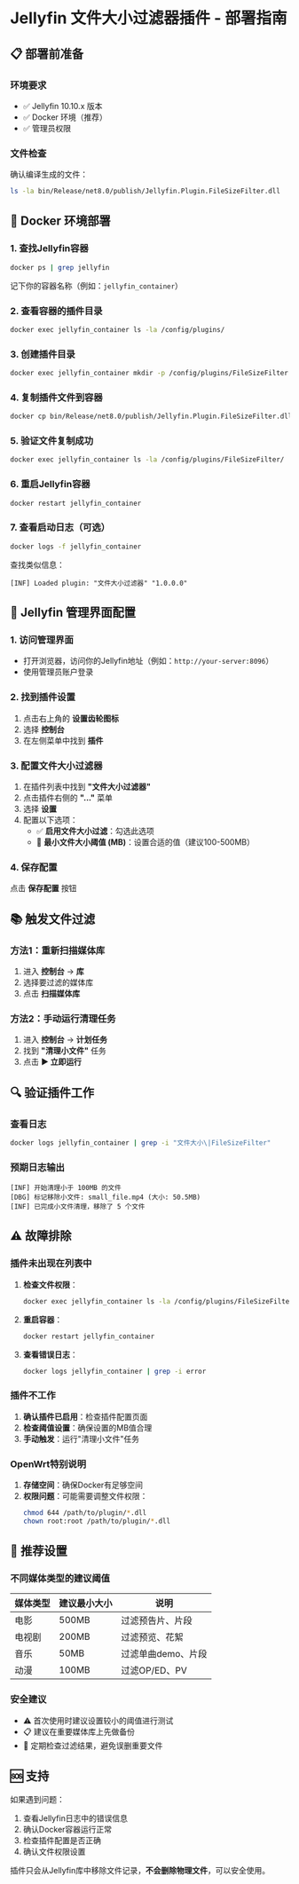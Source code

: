 # Jellyfin 文件大小过滤器插件 - 部署指南

## 📋 部署前准备

### 环境要求
- ✅ Jellyfin 10.10.x 版本
- ✅ Docker 环境（推荐）
- ✅ 管理员权限

### 文件检查
确认编译生成的文件：
```bash
ls -la bin/Release/net8.0/publish/Jellyfin.Plugin.FileSizeFilter.dll
```

## 🚀 Docker 环境部署

### 1. 查找Jellyfin容器
```bash
docker ps | grep jellyfin
```
记下你的容器名称（例如：`jellyfin_container`）

### 2. 查看容器的插件目录
```bash
docker exec jellyfin_container ls -la /config/plugins/
```

### 3. 创建插件目录
```bash
docker exec jellyfin_container mkdir -p /config/plugins/FileSizeFilter
```

### 4. 复制插件文件到容器
```bash
docker cp bin/Release/net8.0/publish/Jellyfin.Plugin.FileSizeFilter.dll jellyfin_container:/config/plugins/FileSizeFilter/
```

### 5. 验证文件复制成功
```bash
docker exec jellyfin_container ls -la /config/plugins/FileSizeFilter/
```

### 6. 重启Jellyfin容器
```bash
docker restart jellyfin_container
```

### 7. 查看启动日志（可选）
```bash
docker logs -f jellyfin_container
```
查找类似信息：
```
[INF] Loaded plugin: "文件大小过滤器" "1.0.0.0"
```

## 🔧 Jellyfin 管理界面配置

### 1. 访问管理界面
- 打开浏览器，访问你的Jellyfin地址（例如：`http://your-server:8096`）
- 使用管理员账户登录

### 2. 找到插件设置
1. 点击右上角的 **设置齿轮图标**
2. 选择 **控制台**
3. 在左侧菜单中找到 **插件**

### 3. 配置文件大小过滤器
1. 在插件列表中找到 **"文件大小过滤器"**
2. 点击插件右侧的 **"..."** 菜单
3. 选择 **设置**
4. 配置以下选项：
   - ✅ **启用文件大小过滤**：勾选此选项
   - 📏 **最小文件大小阈值 (MB)**：设置合适的值（建议100-500MB）

### 4. 保存配置
点击 **保存配置** 按钮

## 📚 触发文件过滤

### 方法1：重新扫描媒体库
1. 进入 **控制台** → **库**
2. 选择要过滤的媒体库
3. 点击 **扫描媒体库**

### 方法2：手动运行清理任务
1. 进入 **控制台** → **计划任务**
2. 找到 **"清理小文件"** 任务
3. 点击 **▶️ 立即运行**

## 🔍 验证插件工作

### 查看日志
```bash
docker logs jellyfin_container | grep -i "文件大小\|FileSizeFilter"
```

### 预期日志输出
```
[INF] 开始清理小于 100MB 的文件
[DBG] 标记移除小文件: small_file.mp4 (大小: 50.5MB)
[INF] 已完成小文件清理，移除了 5 个文件
```

## ⚠️ 故障排除

### 插件未出现在列表中
1. **检查文件权限**：
   ```bash
   docker exec jellyfin_container ls -la /config/plugins/FileSizeFilter/
   ```

2. **重启容器**：
   ```bash
   docker restart jellyfin_container
   ```

3. **查看错误日志**：
   ```bash
   docker logs jellyfin_container | grep -i error
   ```

### 插件不工作
1. **确认插件已启用**：检查插件配置页面
2. **检查阈值设置**：确保设置的MB值合理
3. **手动触发**：运行"清理小文件"任务

### OpenWrt特别说明
1. **存储空间**：确保Docker有足够空间
2. **权限问题**：可能需要调整文件权限：
   ```bash
   chmod 644 /path/to/plugin/*.dll
   chown root:root /path/to/plugin/*.dll
   ```

## 📝 推荐设置

### 不同媒体类型的建议阈值

| 媒体类型 | 建议最小大小 | 说明 |
|---------|------------|------|
| 电影 | 500MB | 过滤预告片、片段 |
| 电视剧 | 200MB | 过滤预览、花絮 |
| 音乐 | 50MB | 过滤单曲demo、片段 |
| 动漫 | 100MB | 过滤OP/ED、PV |

### 安全建议
- ⚠️ 首次使用时建议设置较小的阈值进行测试
- 📋 建议在重要媒体库上先做备份
- 🔄 定期检查过滤结果，避免误删重要文件

## 🆘 支持

如果遇到问题：
1. 查看Jellyfin日志中的错误信息
2. 确认Docker容器运行正常
3. 检查插件配置是否正确
4. 确认文件权限设置

插件只会从Jellyfin库中移除文件记录，**不会删除物理文件**，可以安全使用。 